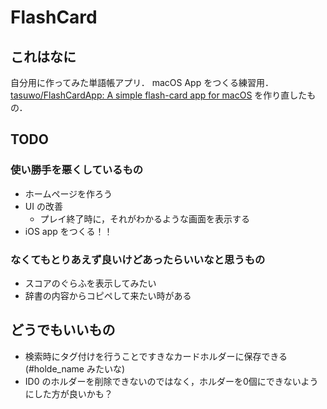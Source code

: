 # FlashCard

## これはなに

自分用に作ってみた単語帳アプリ．
macOS App をつくる練習用．
[tasuwo/FlashCardApp: A simple flash-card app for macOS](https://github.com/tasuwo/FlashCardApp) を作り直したもの．

## TODO

### 使い勝手を悪くしているもの

- ホームページを作ろう
- UI の改善
  - プレイ終了時に，それがわかるような画面を表示する
- iOS app をつくる！！

### なくてもとりあえず良いけどあったらいいなと思うもの

- スコアのぐらふを表示してみたい
- 辞書の内容からコピペして来たい時がある

## どうでもいいもの

- 検索時にタグ付けを行うことですきなカードホルダーに保存できる(#holde_name みたいな)
- ID0 のホルダーを削除できないのではなく，ホルダーを0個にできないようにした方が良いかも？
